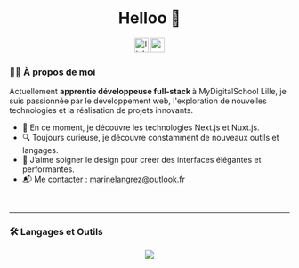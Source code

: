<h1 align="center">Helloo 👋</h1>

<div align="center">
  <a href="https://www.linkedin.com/in/marine-langrez-profil/" target="_blank">
    <img
      src="https://img.shields.io/static/v1?message=LinkedIn&logo=linkedin&label=&color=0077B5&logoColor=white&labelColor=&style=for-the-badge"
      height="25" alt="linkedin logo" />
  </a>
  <a href="https://www.portefolio-langrez-marine.com" target="_blank">
    <img
      src="https://img.shields.io/static/v1?message=Portefolio&label=&color=0077B5&logoColor=white&labelColor=&style=for-the-badge"
      height="25" alt="portfolio logo" />
  </a>
</div>



### 👩‍💻 À propos de moi



Actuellement <strong> apprentie développeuse full-stack </strong> à MyDigitalSchool Lille, je suis passionnée par le développement web, l'exploration de nouvelles technologies et la réalisation de projets innovants.

* 🚀 En ce moment, je découvre les technologies Next.js et Nuxt.js.<br>
* 🔍 Toujours curieuse, je découvre constamment de nouveaux outils et langages.<br> 
* 🎨 J’aime soigner le design pour créer des interfaces élégantes et performantes.<br>
* 📬 Me contacter : marinelangrez@outlook.fr<br>

<br>


---

### 🛠️ Langages et Outils

<div align="center">
   <img src="https://skillicons.dev/icons?i=javascript,typescript,html,css,angular,vuejs,react,nextjs,nuxtjs,nestjs,python,mongodb,mysql,docker,github" />
</div>